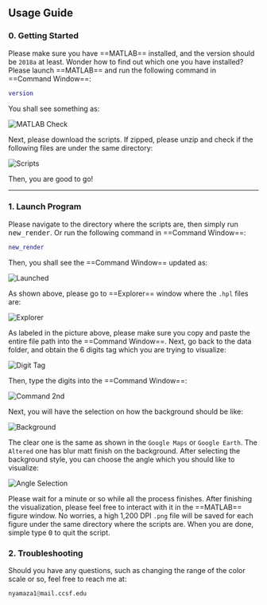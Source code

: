 ## Usage Guide

### 0. Getting Started

Please make sure you have ==MATLAB== installed, and the version should be `2018a` at least. Wonder how to find out which one you have installed? Please launch ==MATLAB== and run the following command in ==Command Window==:

```matlab
version
```

You shall see something as:

![MATLAB Check](C:\Users\wzhang77\Documents\GitHub\SAVANT-Dustrak-and-Environment-Analysis\doc\02.PNG)

Next, please download the scripts. If zipped, please unzip and check if the following files are under the same directory:

![Scripts](C:\Users\wzhang77\Documents\GitHub\SAVANT-Dustrak-and-Environment-Analysis\doc\03.PNG)

Then, you are good to go!

---

### 1. Launch Program

Please navigate to the directory where the scripts are, then simply run <kbd>new_render</kbd>. Or run the following command in ==Command Window==:

```matlab
new_render
```

Then, you shall see the ==Command Window== updated as:

![Launched](C:\Users\wzhang77\Documents\GitHub\SAVANT-Dustrak-and-Environment-Analysis\doc\04.PNG)

As shown above, please go to ==Explorer== window where the `.hpl` files are:

![Explorer](C:\Users\wzhang77\Documents\GitHub\SAVANT-Dustrak-and-Environment-Analysis\doc\05.png)

As labeled in the picture above, please make sure you copy and paste the entire file path into the ==Command Window==. Next, go back to the data folder, and obtain the 6 digits tag which you are trying to visualize:

![Digit Tag](C:\Users\wzhang77\Documents\GitHub\SAVANT-Dustrak-and-Environment-Analysis\doc\06.PNG)

Then, type the digits into the ==Command Window==:

![Command 2nd](C:\Users\wzhang77\Documents\GitHub\SAVANT-Dustrak-and-Environment-Analysis\doc\07.PNG)

Next, you will have the selection on how the background should be like:

![Background](C:\Users\wzhang77\Documents\GitHub\SAVANT-Dustrak-and-Environment-Analysis\doc\08.PNG)

The clear one is the same as shown in the `Google Maps` or `Google Earth`. The `Altered` one has blur matt finish on the background. After selecting the background style, you can choose the angle which you should like to visualize:

![Angle Selection](C:\Users\wzhang77\Documents\GitHub\SAVANT-Dustrak-and-Environment-Analysis\doc\09.PNG)

Please wait for a minute or so while all the process finishes. After finishing the visualization, please feel free to interact with it in the ==MATLAB== figure window. No worries, a high 1,200 DPI `.png` file will be saved for each figure under the same directory where the scripts are. When you are done, simple type <kbd>0</kbd> to quit the script.

### 2. Troubleshooting

Should you have any questions, such as changing the range of the color scale or so, feel free to reach me at:

```python
nyamaza1@mail.ccsf.edu
```

